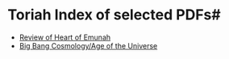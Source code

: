 # Toriah Index of selected PDFs#

* [Review of Heart of Emunah](Review-Heart-of-Emunah.pdf)
* [Big Bang Cosmology/Age of the Universe](Ostroff-BigBang.pdf)

